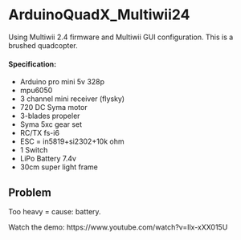 # ArduinoQuadX_Multiwii24

Using Multiwii 2.4 firmware and Multiwii GUI configuration. This is a brushed quadcopter.

<h4>Specification:</h4>
<ul>
  <li>Arduino pro mini 5v 328p</li>
  <li>mpu6050</li>
  <li>3 channel mini receiver (flysky)</li>
  <li>720 DC Syma motor</li>
  <li>3-blades propeler</li>
  <li>Syma 5xc gear set</li>
  <li>RC/TX fs-i6</li>
  <li>ESC = in5819+si2302+10k ohm</li>
  <li>1 Switch</li>
  <li>LiPo Battery 7.4v</li>
  <li>30cm super light frame</li>
  </ul>
  
  <h2>Problem</h2>
  <p>Too heavy = cause: battery.</p>

<p>Watch the demo: https://www.youtube.com/watch?v=Ilx-xXX015U</p>
